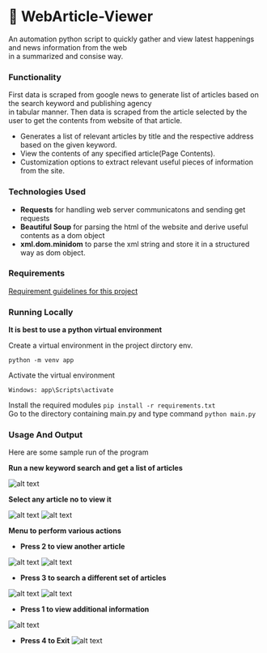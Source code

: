 # 📰 WebArticle-Viewer

An automation python script to quickly gather and view latest happenings and news information from the web</br>
in a summarized and consise way.

### Functionality
First data is scraped from google news to generate list of articles based on the search keyword and publishing agency</br> in tabular manner.
Then data is scraped from the article selected by the user to get the contents from website of that article.
 - Generates a list of relevant articles by title and the respective address based on the given keyword.
 - View the contents of any specified article(Page Contents).
 - Customization options to extract relevant useful pieces of information from the site.

### Technologies Used
- **Requests** for handling web server communicatons and sending get requests
- **Beautiful Soup** for parsing the html of the website and derive useful contents as a dom object
- **xml.dom.minidom** to parse the xml string and store it in a structured way as dom object.

### Requirements
 [Requirement guidelines for this project](requirements.txt)
 
### Running Locally
**It is best to use a python virtual environment**

Create a virtual environment in the project dirctory  env.
```
python -m venv app
```
Activate the virtual environment
```
Windows: app\Scripts\activate
```
Install the required modules `pip install -r requirements.txt`\
Go to the directory containing main.py and type command  `python main.py`

### Usage And Output
Here are some sample run of the program

**Run a new keyword search and get a list of articles**


![alt text](https://i.postimg.cc/Fsdx6LF3/gns1.png)

**Select any article no to view it**

![alt text](https://i.postimg.cc/Y9dx5Nmf/gns2.png)
![alt text](https://i.postimg.cc/FH0VrXLK/gns3.png)

**Menu to perform various actions**
- **Press 2  to view another article**

![alt text](https://i.postimg.cc/xjFRgRQ9/gns4.png)
![alt text](https://i.postimg.cc/hGgbhZL1/gns5.png)

- **Press 3  to search a different set of articles**

![alt text](https://i.postimg.cc/HnjtdJwG/gns6.png)
![alt text](https://i.postimg.cc/kX0yPgDZ/gns7.png)

- **Press 1  to view additional information**

![alt text](https://i.postimg.cc/yd1PppW8/gns8.png)

-   **Press 4  to Exit**
![alt text](https://i.postimg.cc/W4PSg1vr/gns11.png)
